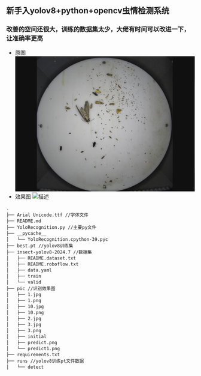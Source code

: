 ## 新手入yolov8+python+opencv虫情检测系统

### 改善的空间还很大，训练的数据集太少，大佬有时间可以改进一下，让准确率更高
- 原图
![描述](pic/initial/10.jpg)
- 效果图
![描述](pic/predict.png)

```angular2html
.
├── Arial Unicode.ttf //字体文件
├── README.md
├── YoloRecognition.py //主要py文件
├── __pycache__
│   └── YoloRecognition.cpython-39.pyc
├── best.pt //yolov8训练集
├── insect-yolov8-2024.7 //数据集
│   ├── README.dataset.txt
│   ├── README.roboflow.txt
│   ├── data.yaml
│   ├── train
│   └── valid
├── pic //识别效果图
│   ├── 1.jpg
│   ├── 1.png
│   ├── 10.jpg
│   ├── 10.png
│   ├── 2.jpg
│   ├── 3.jpg
│   ├── 3.png
│   ├── initial
│   ├── predict.png
│   └── predict1.png
├── requirements.txt
├── runs //yolov8训练pt文件数据
│   └── detect
```
